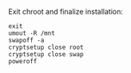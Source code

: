 Exit chroot and finalize installation:

```
exit
umout -R /mnt
swapoff -a
cryptsetup close root
cryptsetup close swap
poweroff
```
